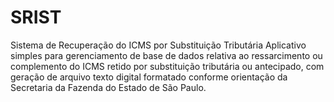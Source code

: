 # SRIST
Sistema de Recuperação do ICMS por Substituição Tributária
Aplicativo simples para gerenciamento de base de dados relativa ao ressarcimento ou complemento do ICMS retido por substituição tributária ou antecipado, com geração de arquivo texto digital formatado conforme orientação da Secretaria da Fazenda do Estado de São Paulo.
